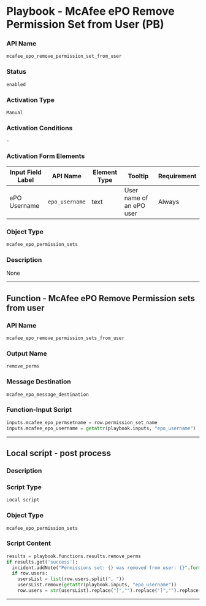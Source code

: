 <!--
    DO NOT MANUALLY EDIT THIS FILE
    THIS FILE IS AUTOMATICALLY GENERATED WITH resilient-sdk codegen
    Generated with resilient-sdk v50.0.151
-->

# Playbook - McAfee ePO Remove Permission Set from User (PB)

### API Name
`mcafee_epo_remove_permission_set_from_user`

### Status
`enabled`

### Activation Type
`Manual`

### Activation Conditions
`-`

### Activation Form Elements
| Input Field Label | API Name | Element Type | Tooltip | Requirement |
| ----------------- | -------- | ------------ | ------- | ----------- |
| ePO Username | `epo_username` | text | User name of an ePO user | Always |

### Object Type
`mcafee_epo_permission_sets`

### Description
None


---
## Function - McAfee ePO Remove Permission sets from user

### API Name
`mcafee_epo_remove_permission_sets_from_user`

### Output Name
`remove_perms`

### Message Destination
`mcafee_epo_message_destination`

### Function-Input Script
```python
inputs.mcafee_epo_permsetname = row.permission_set_name
inputs.mcafee_epo_username = getattr(playbook.inputs, "epo_username")
```

---

## Local script - post process

### Description


### Script Type
`Local script`

### Object Type
`mcafee_epo_permission_sets`

### Script Content
```python
results = playbook.functions.results.remove_perms
if results.get('success'):
  incident.addNote("Permissions set: {} was removed from user: {}".format(row.permission_set_name, getattr(playbook.inputs, "epo_username")))
  if row.users:
    usersList = list(row.users.split(", "))
    usersList.remove(getattr(playbook.inputs, "epo_username"))
    row.users = str(usersList).replace("[","").replace("]","").replace("'","")
```

---

